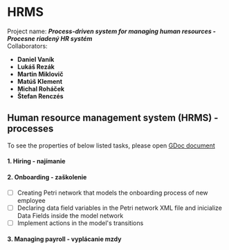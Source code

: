 # HRMS
Project name: ***Process-driven system for managing human resources - Procesne riadený HR systém***   
Collaborators:
   - __Daniel Vaník__
   - __Lukáš Rezák__
   - __Martin Miklovič__
   - __Matúš Klement__
   - __Michal Roháček__
   - __Štefan Renczés__
## Human resource management system (HRMS) - processes
To see the properties of below listed tasks, please open [GDoc document](https://docs.google.com/document/d/14yub62YSiGZCpk55JmFUyoD_oSZPqhp3zNHsHkR1veI/edit#)
#### 1. Hiring - najímanie
#### 2. Onboarding - zaškolenie
   - [ ] Creating Petri network that models the onboarding process of new employee
   - [ ] Declaring data field variables in the Petri network XML file and inicialize 
         Data Fields inside the model network
   - [ ] Implement actions in the model's transitions
#### 3. Managing payroll - vyplácanie mzdy
